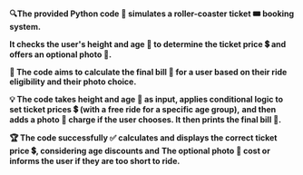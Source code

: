 **🔍The provided Python code 🎢 simulates a roller-coaster ticket 🎟️ booking system.**

**It checks the user's height and age 🎂 to determine the ticket price 💲 and offers an optional photo 📸.**



**🎯 The code aims to calculate the final bill 🧾 for a user based on their ride eligibility and their photo choice.**




**💡 The code takes height and age 🎂 as input, applies conditional logic to set ticket prices 💲 (with a free ride for a specific age group),**
**and then adds a photo 📸 charge if the user chooses. It then prints the final bill 🧾.**


**🏆 The code successfully ✅ calculates and displays the correct ticket price 💲, considering age discounts and**
**The optional photo 📸 cost or informs the user if they are too short to ride.**
